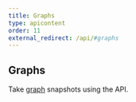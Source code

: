```yaml
---
title: Graphs
type: apicontent
order: 11
external_redirect: /api/#graphs
---
```

## Graphs
Take [graph](/graphing/) snapshots using the API.

